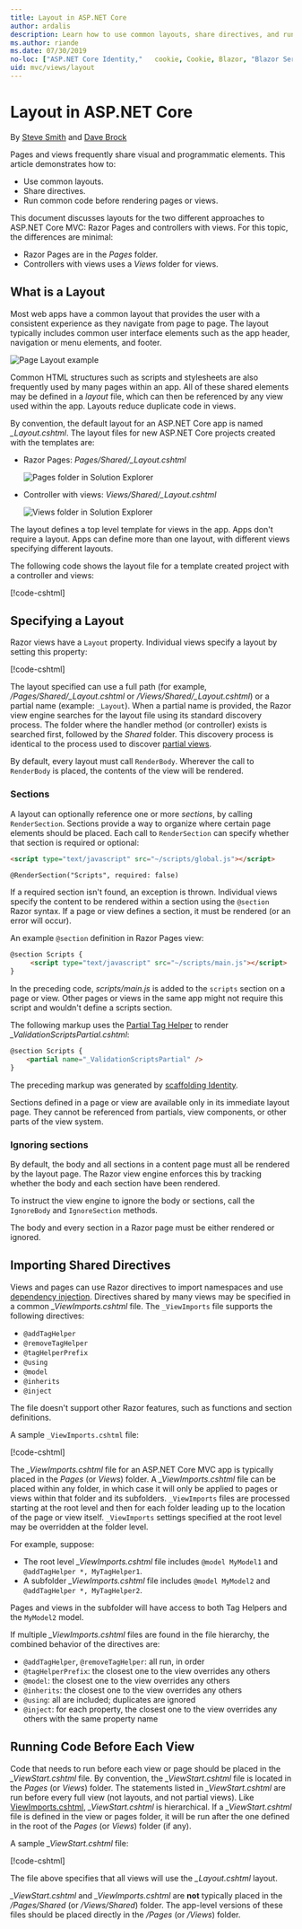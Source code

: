 ```yaml
---
title: Layout in ASP.NET Core
author: ardalis
description: Learn how to use common layouts, share directives, and run common code before rendering views in an ASP.NET Core app.
ms.author: riande
ms.date: 07/30/2019
no-loc: ["ASP.NET Core Identity,"   cookie, Cookie, Blazor, "Blazor Server", "Blazor WebAssembly", "Identity", "Let's Encrypt", Razor, SignalR]
uid: mvc/views/layout
---
```

# Layout in ASP.NET Core

By [Steve Smith](https://ardalis.com/) and [Dave Brock](https://twitter.com/daveabrock)

Pages and views frequently share visual and programmatic elements. This article demonstrates how to:

* Use common layouts.
* Share directives.
* Run common code before rendering pages or views.

This document discusses layouts for the two different approaches to ASP.NET Core MVC: Razor Pages and controllers with views. For this topic, the differences are minimal:

* Razor Pages are in the *Pages* folder.
* Controllers with views uses a *Views* folder for views.

## What is a Layout

Most web apps have a common layout that provides the user with a consistent experience as they navigate from page to page. The layout typically includes common user interface elements such as the app header, navigation or menu elements, and footer.

![Page Layout example](layout/_static/page-layout.png)

Common HTML structures such as scripts and stylesheets are also frequently used by many pages within an app. All of these shared elements may be defined in a *layout* file, which can then be referenced by any view used within the app. Layouts reduce duplicate code in views.

By convention, the default layout for an ASP.NET Core app is named *_Layout.cshtml*. The layout files for new ASP.NET Core projects created with the templates are:

* Razor Pages: *Pages/Shared/_Layout.cshtml*

  ![Pages folder in Solution Explorer](layout/_static/rp-web-project-views.png)

* Controller with views: *Views/Shared/_Layout.cshtml*

  ![Views folder in Solution Explorer](layout/_static/mvc-web-project-views.png)

The layout defines a top level template for views in the app. Apps don't require a layout. Apps can define more than one layout, with different views specifying different layouts.

The following code shows the layout file for a template created project with a controller and views:

[!code-cshtml[](~/common/samples/WebApplication1/Views/Shared/_Layout.cshtml?highlight=44,72)]

## Specifying a Layout

Razor views have a `Layout` property. Individual views specify a layout by setting this property:

[!code-cshtml[](../../common/samples/WebApplication1/Views/_ViewStart.cshtml?highlight=2)]

The layout specified can use a full path (for example, */Pages/Shared/_Layout.cshtml* or */Views/Shared/_Layout.cshtml*) or a partial name (example: `_Layout`). When a partial name is provided, the Razor view engine searches for the layout file using its standard discovery process. The folder where the handler method (or controller) exists is searched first, followed by the *Shared* folder. This discovery process is identical to the process used to discover [partial views](xref:mvc/views/partial#partial-view-discovery).

By default, every layout must call `RenderBody`. Wherever the call to `RenderBody` is placed, the contents of the view will be rendered.

<a name="layout-sections-label"></a>
<!-- https://stackoverflow.com/questions/23327578 -->
### Sections

A layout can optionally reference one or more *sections*, by calling `RenderSection`. Sections provide a way to organize where certain page elements should be placed. Each call to `RenderSection` can specify whether that section is required or optional:

```html
<script type="text/javascript" src="~/scripts/global.js"></script>

@RenderSection("Scripts", required: false)
```

If a required section isn't found, an exception is thrown. Individual views specify the content to be rendered within a section using the `@section` Razor syntax. If a page or view defines a section, it must be rendered (or an error will occur).

An example `@section` definition in Razor Pages view:

```html
@section Scripts {
     <script type="text/javascript" src="~/scripts/main.js"></script>
}
```

In the preceding code, *scripts/main.js* is added to the `scripts` section on a page or view. Other pages or views in the same app might not require this script and wouldn't define a scripts section.

The following markup uses the [Partial Tag Helper](xref:mvc/views/tag-helpers/builtin-th/partial-tag-helper) to render  *_ValidationScriptsPartial.cshtml*:

```html
@section Scripts {
    <partial name="_ValidationScriptsPartial" />
}
```

The preceding markup was generated by [scaffolding Identity](xref:security/authentication/scaffold-identity).

Sections defined in a page or view are available only in its immediate layout page. They cannot be referenced from partials, view components, or other parts of the view system.

### Ignoring sections

By default, the body and all sections in a content page must all be rendered by the layout page. The Razor view engine enforces this by tracking whether the body and each section have been rendered.

To instruct the view engine to ignore the body or sections, call the `IgnoreBody` and `IgnoreSection` methods.

The body and every section in a Razor page must be either rendered or ignored.

<a name="viewimports"></a>

## Importing Shared Directives

Views and pages can use Razor directives to import namespaces and use [dependency injection](dependency-injection.md). Directives shared by many views may be specified in a common *_ViewImports.cshtml* file. The `_ViewImports` file supports the following directives:

* `@addTagHelper`
* `@removeTagHelper`
* `@tagHelperPrefix`
* `@using`
* `@model`
* `@inherits`
* `@inject`

The file doesn't support other Razor features, such as functions and section definitions.

A sample `_ViewImports.cshtml` file:

[!code-cshtml[](../../common/samples/WebApplication1/Views/_ViewImports.cshtml)]

The *_ViewImports.cshtml* file for an ASP.NET Core MVC app is typically placed in the *Pages* (or *Views*) folder. A *_ViewImports.cshtml* file can be placed within any folder, in which case it will only be applied to pages or views within that folder and its subfolders. `_ViewImports` files are processed starting at the root level and then for each folder leading up to the location of the page or view itself. `_ViewImports` settings specified at the root level may be overridden at the folder level.

For example, suppose:

* The  root level *_ViewImports.cshtml* file includes `@model MyModel1` and `@addTagHelper *, MyTagHelper1`.
* A subfolder  *_ViewImports.cshtml* file includes `@model MyModel2` and `@addTagHelper *, MyTagHelper2`.

Pages and views in the subfolder will have access to both Tag Helpers and the `MyModel2` model.

If multiple *_ViewImports.cshtml* files are found in the file hierarchy, the combined behavior of the directives are:

* `@addTagHelper`, `@removeTagHelper`: all run, in order
* `@tagHelperPrefix`: the closest one to the view overrides any others
* `@model`: the closest one to the view overrides any others
* `@inherits`: the closest one to the view overrides any others
* `@using`: all are included; duplicates are ignored
* `@inject`: for each property, the closest one to the view overrides any others with the same property name

<a name="viewstart"></a>

## Running Code Before Each View

Code that needs to run before each view or page should be placed in the *_ViewStart.cshtml* file. By convention, the *_ViewStart.cshtml* file is located in the *Pages* (or *Views*) folder. The statements listed in *_ViewStart.cshtml* are run before every full view (not layouts, and not partial views). Like [ViewImports.cshtml](xref:mvc/views/layout#viewimports), *_ViewStart.cshtml* is hierarchical. If a *_ViewStart.cshtml* file is defined in the view or pages folder, it will be run after the one defined in the root of the *Pages* (or *Views*) folder (if any).

A sample *_ViewStart.cshtml* file:

[!code-cshtml[](../../common/samples/WebApplication1/Views/_ViewStart.cshtml)]

The file above specifies that all views will use the *_Layout.cshtml* layout.

*_ViewStart.cshtml* and *_ViewImports.cshtml* are **not** typically placed in the */Pages/Shared* (or */Views/Shared*) folder. The app-level versions of these files should be placed directly in the */Pages* (or */Views*) folder.
